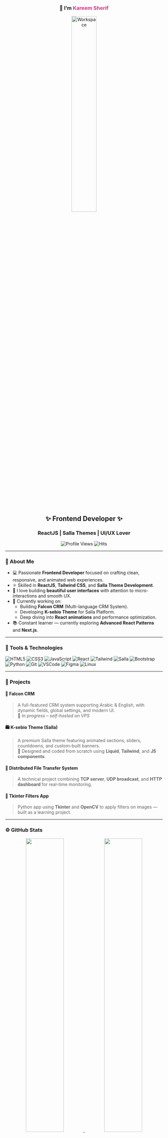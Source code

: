 <div align="center">

<h3 align="center">👋 I’m <span style="color:#d63384;">Kareem Sherif</span></h3>

<img src="https://github.com/SP-XD/SP-XD/blob/main/images/dev-working_rounded.gif?raw=true" alt="Workspace" width="40%" />  

</div>

<h2 align="center">✨ Frontend Developer ✨</h2>
<h3 align="center">ReactJS | Salla Themes | UI/UX Lover</h3>

<div align="center">

![Profile Views](https://komarev.com/ghpvc/?username=kareemsherif&style=flat&color=d63384&label=PROFILE+VIEWS)
![Hits](https://hits.seeyoufarm.com/api/count/incr/badge.svg?url=https%3A%2F%2Fgithub.com%2Fkareemsherif&count_bg=%23d63384&title_bg=%23555555&icon=react.svg&icon_color=%23E7E7E7&title=HITS&edge_flat=false)

</div>

---

### 🧠 About Me

- 💻 Passionate **Frontend Developer** focused on crafting clean, responsive, and animated web experiences.  
- ⚛️ Skilled in **ReactJS**, **Tailwind CSS**, and **Salla Theme Development**.  
- 🎨 I love building **beautiful user interfaces** with attention to micro-interactions and smooth UX.  
- 🚀 Currently working on:  
  - Building **Falcon CRM** (Multi-language CRM System).  
  - Developing **K-sebio Theme** for Salla Platform.  
  - Deep diving into **React animations** and performance optimization.  
- 📚 Constant learner — currently exploring **Advanced React Patterns** and **Next.js**.

---

### 🧰 Tools & Technologies

![HTML5](https://img.shields.io/badge/HTML5-E34F26?style=flat&logo=html5&logoColor=white)
![CSS3](https://img.shields.io/badge/CSS3-1572B6?style=flat&logo=css3&logoColor=white)
![JavaScript](https://img.shields.io/badge/JavaScript-F7DF1E?style=flat&logo=javascript&logoColor=black)
![React](https://img.shields.io/badge/React-20232A?style=flat&logo=react&logoColor=61DAFB)
![Tailwind](https://img.shields.io/badge/Tailwind_CSS-38B2AC?style=flat&logo=tailwind-css&logoColor=white)
![Salla](https://img.shields.io/badge/Salla_Themes-d63384?style=flat&logo=sass&logoColor=white)
![Bootstrap](https://img.shields.io/badge/Bootstrap-7952B3?style=flat&logo=bootstrap&logoColor=white)
![Python](https://img.shields.io/badge/Python-3776AB?style=flat&logo=python&logoColor=white)
![Git](https://img.shields.io/badge/Git-E44C30?style=flat&logo=git&logoColor=white)
![VSCode](https://img.shields.io/badge/VS_Code-0078D4?style=flat&logo=visual-studio-code&logoColor=white)
![Figma](https://img.shields.io/badge/Figma-F24E1E?style=flat&logo=figma&logoColor=white)
![Linux](https://img.shields.io/badge/Linux-FCC624?style=flat&logo=linux&logoColor=black)

---

### 🚧 Projects

#### 🦅 Falcon CRM
> A full-featured CRM system supporting Arabic & English, with dynamic fields, global settings, and modern UI.  
🔗 *In progress – self-hosted on VPS*

#### 🛍️ K-sebio Theme (Salla)
> A premium Salla theme featuring animated sections, sliders, countdowns, and custom-built banners.  
🎨 Designed and coded from scratch using **Liquid**, **Tailwind**, and **JS components**.

#### 🧩 Distributed File Transfer System
> A technical project combining **TCP server**, **UDP broadcast**, and **HTTP dashboard** for real-time monitoring.

#### 🧠 Tkinter Filters App
> Python app using **Tkinter** and **OpenCV** to apply filters on images — built as a learning project.

---

### ⚙️ GitHub Stats

<div align="center">

<a href="https://github.com/kareemsherif">
  <img src="https://github-readme-stats.vercel.app/api?username=kareemsherif&show_icons=true&theme=radical&title_color=d63384&icon_color=d63384&hide_border=true" width="49%" />
  <img src="https://github-readme-stats.vercel.app/api/top-langs/?username=kareemsherif&layout=compact&theme=radical&title_color=d63384&hide_border=true" width="49%" />
</a>

</div>

---

### 📬 Connect With Me

<div align="center">

[![Telegram](https://img.shields.io/badge/Telegram-2CA5E0?style=flat&logo=telegram&logoColor=white)](https://t.me/kareem28444)
[![LinkedIn](https://img.shields.io/badge/LinkedIn-0077B5?style=flat&logo=linkedin&logoColor=white)](https://www.linkedin.com/in/kareem-sherif-dev)
[![GitHub](https://img.shields.io/badge/GitHub-181717?style=flat&logo=github&logoColor=white)](https://github.com/kareem28444)
[![Email](https://img.shields.io/badge/Email-Me-d63384?style=flat&logo=gmail&logoColor=white)](mailto:kareemsherif284@gmail.com)

</div>

---

<div align="center">

💬 *“Code. Learn. Improve. Repeat.”*  
<img src="https://raw.githubusercontent.com/Tarikul-Islam-Anik/Animated-Fluent-Emojis/master/Emojis/Objects/Laptop.png" width="8%" />

</div>
